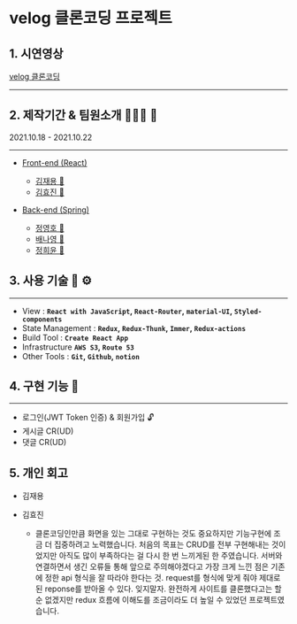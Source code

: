 # velog 클론코딩 프로젝트

## 1. 시연영상

[velog 클론코딩](https://www.youtube.com/watch?v=Swe7n9nAzQM
)

---
## 2. 제작기간 & 팀원소개 🏃‍🏃‍♀️ 💨
2021.10.18 - 2021.10.22

---

- [Front-end (React)](https://github.com/spacejay1007/velogclone-FE)
    - [김재용 👨](https://github.com/spacejay1007)
    - [김효진 🧔](https://github.com/hyojin-k)
    
- [Back-end (Spring)](https://github.com/NayoungBae/hanghae-velog-clonecoding-backend)
    - [정영호 🧑](https://github.com/slsnrnsep)
    - [배나영 👧](https://github.com/NayoungBae)
    - [정희윤 👧](https://github.com/codenamehee)

## 3. 사용 기술 🔧 ⚙️

---

- View : **`React with JavaScript`, `React-Router`, `material-UI`, `Styled-components`**
- State Management : **`Redux`, `Redux-Thunk`, `Immer`, `Redux-actions`**
- Build Tool : **`Create React App`**
- Infrastructure **`AWS S3`, `Route 53`**
- Other Tools : **`Git`, `Github`, `notion`**

## 4. 구현 기능 📃

---

- 로그인(JWT Token 인증) & 회원가입 🔓
- 게시글 CR(UD)
- 댓글 CR(UD)

## 5. 개인 회고
- 김재용

- 김효진

    - 클론코딩인만큼 화면을 있는 그대로 구현하는 것도 중요하지만 기능구현에 조금 더  집중하려고 노력했습니다. 처음의 목표는 CRUD를 전부 구현해내는 것이었지만 아직도 많이 부족하다는 걸 다시 한 번 느끼게된 한 주였습니다. 서버와 연결하면서 생긴 오류들 통해 앞으로 주의해야겠다고 가장 크게 느낀 점은 기존에 정한 api 형식을 잘 따라야 한다는 것. request를 형식에 맞게 줘야 제대로 된 reponse를 받아올 수 있다. 잊지말자. 완전하게 사이트를 클론했다고는 할 순 없겠지만 redux 흐름에 이해도를 조금이라도 더 높일 수 있었던 프로젝트였습니다. 
